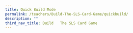 ```yaml
---
title: Quick Build Mode
permalink: /teachers/Build-The-SLS-Card-Game/quickbuild/
description: ""
third_nav_title: Build   The SLS Card Game
---
```

